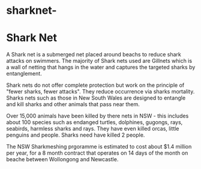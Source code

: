 # sharknet-
<!DOCTYPE html>
<html>
<head>
<title>Shark Net</title>
</head>
<body>

<h1>Shark Net</h1> 

<p>A Shark net is a submerged net placed around beachs to reduce shark attacks on swimmers. The majority of Shark nets used are Gillnets which is a wall of netting that hangs in the water and captures the targeted sharks by entanglement.</p>

<p>Shark nets do not offer complete protection but work on the principle of "fewer sharks, fewer attacks". They reduce occurrence via sharks mortality. Sharks nets such as those in New South Wales are designed to entangle and kill sharks and other animals that pass near them.</p>

<p>Over 15,000 animals have been killed by there nets in NSW - this includes about 100 species such as endanged turtles,  dolphines, gugongs, rays, seabirds, harmless sharks  and rays. They have even killed orcas, little penguins and people. Sharks need have killed  2 people.</p>

<p>The NSW Sharkmeshing prgoramme is estimated to cost about $1.4 million per year, for a 8 month contract that operates on 14 days of the month on beache between Wollongong and Newcastle.</p>






</body>
</html>
